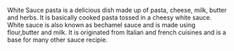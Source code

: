 White Sauce pasta is a delicious dish made up of pasta, cheese, milk, butter and herbs. It is basically cooked pasta tossed in a cheesy white sauce. White sauce is also known as bechamel sauce and is made using flour,butter and milk. It is originated from Italian and french cuisines and is a base for many other sauce recipie. 